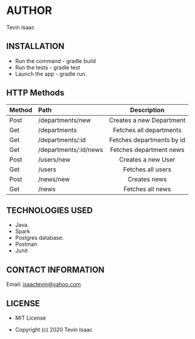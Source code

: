 # AUTHOR
Tevin Isaac

## INSTALLATION
* Run the command - gradle build
* Run the tests - gradle test
* Launch the app - gradle run.

## HTTP Methods
|Method	|Path	                |Description               |
|-------|:----------------------|:------------------------:|
|Post	|/departments/new	    |Creates a new Department  |
|Get	|/departments	        |Fetches all departments   |
|Get	|/departments/:id	    |Fetches departments by id |
|Get	|/departments/:id/news	|Fetches department news   |
|Post	|/users/new	            |Creates a new User        |
|Get	|/users	                |Fetches all users         |
|Post	|/news/new	            |Creates news              |
|Get	|/news	                |Fetches all news          |

## TECHNOLOGIES USED
* Java.
* Spark 
* Postgres database.
* Postman
* Junit

## CONTACT INFORMATION
Email: isaactevin@yahoo.com

## LICENSE
* MIT License

* Copyright (c) 2020 Tevin Isaac